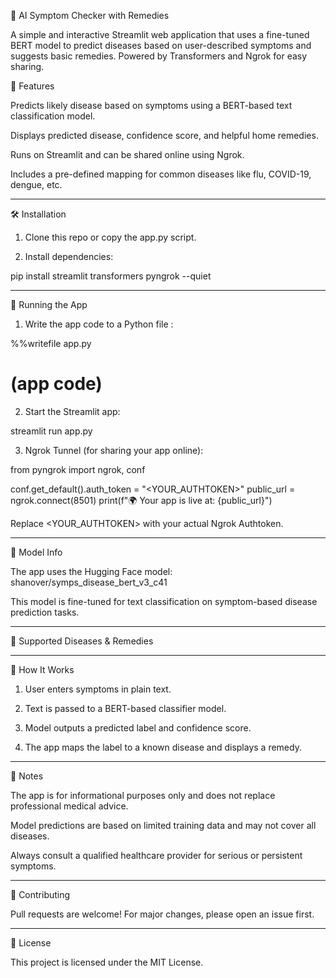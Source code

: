 
🧠 AI Symptom Checker with Remedies

A simple and interactive Streamlit web application that uses a fine-tuned BERT model to predict diseases based on user-described symptoms and suggests basic remedies. Powered by Transformers and Ngrok for easy sharing.

🚀 Features

Predicts likely disease based on symptoms using a BERT-based text classification model.

Displays predicted disease, confidence score, and helpful home remedies.

Runs on Streamlit and can be shared online using Ngrok.

Includes a pre-defined mapping for common diseases like flu, COVID-19, dengue, etc.



---

🛠 Installation

1. Clone this repo or copy the app.py script.

2. Install dependencies:

pip install streamlit transformers pyngrok --quiet


---

🧪 Running the App

1. Write the app code to a Python file :

%%writefile app.py
# (app code)

2. Start the Streamlit app:

streamlit run app.py

3. Ngrok Tunnel (for sharing your app online):

from pyngrok import ngrok, conf

conf.get_default().auth_token = "<YOUR_AUTHTOKEN>"
public_url = ngrok.connect(8501)
print(f"🌍 Your app is live at: {public_url}")

Replace <YOUR_AUTHTOKEN> with your actual Ngrok Authtoken.


---

🧠 Model Info

The app uses the Hugging Face model: shanover/symps_disease_bert_v3_c41

This model is fine-tuned for text classification on symptom-based disease prediction tasks.


---

🏥 Supported Diseases & Remedies


---

🧠 How It Works

1. User enters symptoms in plain text.


2. Text is passed to a BERT-based classifier model.


3. Model outputs a predicted label and confidence score.


4. The app maps the label to a known disease and displays a remedy.




---

📌 Notes

The app is for informational purposes only and does not replace professional medical advice.

Model predictions are based on limited training data and may not cover all diseases.

Always consult a qualified healthcare provider for serious or persistent symptoms.



---

🤝 Contributing

Pull requests are welcome! For major changes, please open an issue first.


---

📄 License

This project is licensed under the MIT License.

